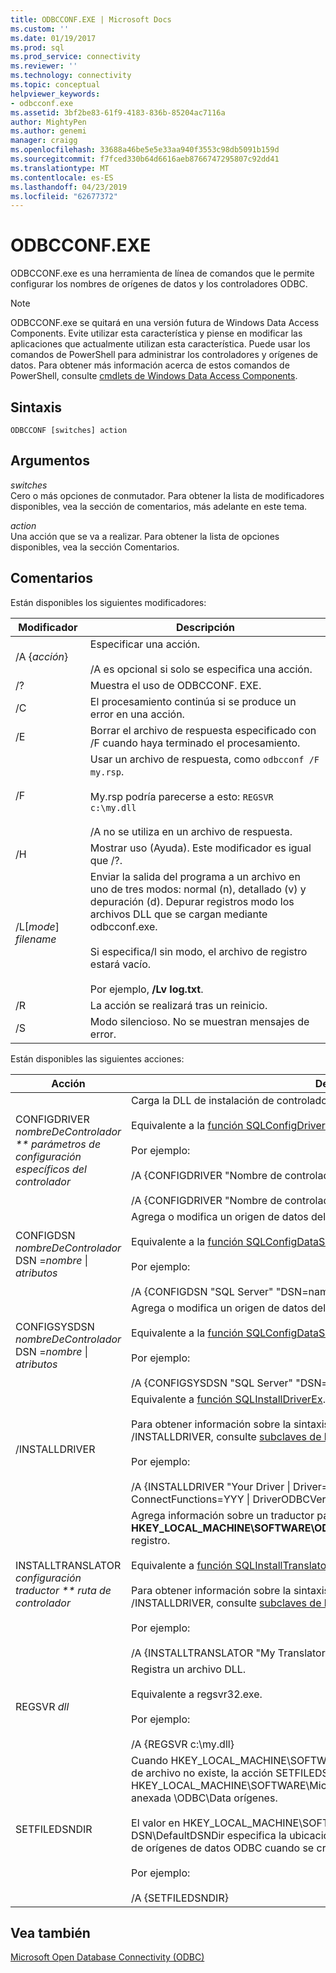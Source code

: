 ```yaml
---
title: ODBCCONF.EXE | Microsoft Docs
ms.custom: ''
ms.date: 01/19/2017
ms.prod: sql
ms.prod_service: connectivity
ms.reviewer: ''
ms.technology: connectivity
ms.topic: conceptual
helpviewer_keywords:
- odbcconf.exe
ms.assetid: 3bf2be83-61f9-4183-836b-85204ac7116a
author: MightyPen
ms.author: genemi
manager: craigg
ms.openlocfilehash: 33688a46be5e5e33aa940f3553c98db5091b159d
ms.sourcegitcommit: f7fced330b64d6616aeb8766747295807c92dd41
ms.translationtype: MT
ms.contentlocale: es-ES
ms.lasthandoff: 04/23/2019
ms.locfileid: "62677372"
---
```

# <a name="odbcconfexe"></a>ODBCCONF.EXE
ODBCCONF.exe es una herramienta de línea de comandos que le permite configurar los nombres de orígenes de datos y los controladores ODBC.  
  
> [!NOTE]  
>  ODBCCONF.exe se quitará en una versión futura de Windows Data Access Components. Evite utilizar esta característica y piense en modificar las aplicaciones que actualmente utilizan esta característica. Puede usar los comandos de PowerShell para administrar los controladores y orígenes de datos. Para obtener más información acerca de estos comandos de PowerShell, consulte [cmdlets de Windows Data Access Components](https://technet.microsoft.com/library/hh771019.aspx).  
  
## <a name="syntax"></a>Sintaxis  
  
```  
ODBCCONF [switches] action  
```  
  
## <a name="arguments"></a>Argumentos  
 *switches*  
 Cero o más opciones de conmutador. Para obtener la lista de modificadores disponibles, vea la sección de comentarios, más adelante en este tema.  
  
 *action*  
 Una acción que se va a realizar. Para obtener la lista de opciones disponibles, vea la sección Comentarios.  
  
## <a name="remarks"></a>Comentarios  
 Están disponibles los siguientes modificadores:  
  
|Modificador|Descripción|  
|------------|-----------------|  
|/A {*acción*}|Especificar una acción.<br /><br /> /A es opcional si solo se especifica una acción.|  
|/?|Muestra el uso de ODBCCONF. EXE.|  
|/C|El procesamiento continúa si se produce un error en una acción.|  
|/E|Borrar el archivo de respuesta especificado con /F cuando haya terminado el procesamiento.|  
|/F|Usar un archivo de respuesta, como `odbcconf /F my.rsp`.<br /><br /> My.rsp podría parecerse a esto: `REGSVR c:\my.dll`<br /><br /> /A no se utiliza en un archivo de respuesta.|  
|/H|Mostrar uso (Ayuda). Este modificador es igual que /?.|  
|/L[*mode*] *filename*|Enviar la salida del programa a un archivo en uno de tres modos: normal (n), detallado (v) y depuración (d). Depurar registros modo los archivos DLL que se cargan mediante odbcconf.exe.<br /><br /> Si especifica/l sin modo, el archivo de registro estará vacío.<br /><br /> Por ejemplo, **/Lv log.txt**.|  
|/R|La acción se realizará tras un reinicio.|  
|/S|Modo silencioso. No se muestran mensajes de error.|  
  
 Están disponibles las siguientes acciones:  
  
|Acción|Descripción|  
|------------|-----------------|  
|CONFIGDRIVER *nombreDeControlador ** parámetros de configuración específicos del controlador*|Carga la DLL de instalación de controlador adecuado y llama a la **ConfigDriver** función.<br /><br /> Equivalente a la [función SQLConfigDriver](../odbc/reference/syntax/sqlconfigdriver-function.md).<br /><br /> Por ejemplo:<br /><br /> /A {CONFIGDRIVER "Nombre de controlador" "CPTimeout = 60"}<br /><br /> /A {CONFIGDRIVER "Nombre de controlador" "DriverODBCVer = 03.80"}|  
|CONFIGDSN *nombreDeControlador* DSN =*nombre* &#124; *atributos*|Agrega o modifica un origen de datos del sistema.<br /><br /> Equivalente a la [función SQLConfigDataSource](../odbc/reference/syntax/sqlconfigdatasource-function.md).<br /><br /> Por ejemplo:<br /><br /> /A {CONFIGDSN "SQL Server" "DSN=name &#124; Server=srv"}|  
|CONFIGSYSDSN *nombreDeControlador* DSN =*nombre* &#124; *atributos*|Agrega o modifica un origen de datos del sistema.<br /><br /> Equivalente a la [función SQLConfigDataSource](../odbc/reference/syntax/sqlconfigdatasource-function.md).<br /><br /> Por ejemplo:<br /><br /> /A {CONFIGSYSDSN "SQL Server" "DSN=name &#124; Server=srv"}|  
|/INSTALLDRIVER|Equivalente a [función SQLInstallDriverEx](../odbc/reference/syntax/sqlinstalldriverex-function.md).<br /><br /> Para obtener información sobre la sintaxis de pares de palabra clave y valor pasada a /INSTALLDRIVER, consulte [subclaves de la especificación de controlador](../odbc/reference/install/driver-specification-subkeys.md).<br /><br /> Por ejemplo:<br /><br /> /A {INSTALLDRIVER  "Your Driver &#124; Driver=c:\your.dll &#124; Setup=c:\your.dll &#124; APILevel=2 &#124; ConnectFunctions=YYY &#124; DriverODBCVer=03.50 &#124; FileUsage=0 &#124; SQLLevel=1"}|  
|INSTALLTRANSLATOR *configuración traductor ** ruta de controlador*|Agrega información sobre un traductor para el **HKEY_LOCAL_MACHINE\SOFTWARE\ODBC\ODBCINST. INI\ODBC traductores** clave del registro.<br /><br /> Equivalente a [función SQLInstallTranslatorEx](../odbc/reference/syntax/sqlinstalltranslatorex-function.md).<br /><br /> Para obtener información sobre la sintaxis de pares de palabra clave y valor pasada a /INSTALLDRIVER, consulte [subclaves de la especificación de traductor](../odbc/reference/install/translator-specification-subkeys.md).<br /><br /> Por ejemplo:<br /><br /> /A {INSTALLTRANSLATOR  "My Translator &#124; Translator=c:\my.dll &#124; Setup=c:\my.dll"}|  
|REGSVR *dll*|Registra un archivo DLL.<br /><br /> Equivalente a regsvr32.exe.<br /><br /> Por ejemplo:<br /><br /> /A {REGSVR c:\my.dll}|  
|SETFILEDSNDIR|Cuando HKEY_LOCAL_MACHINE\SOFTWARE\ODBC\ODBC. INI\ODBC DSN\DefaultDSNDir de archivo no existe, la acción SETFILEDSNDIR crearlo y asígnele el valor en HKEY_LOCAL_MACHINE\SOFTWARE\Microsoft\Windows\CurrentVersion\CommonFilesDir, anexada \ODBC\Data orígenes.<br /><br /> El valor en HKEY_LOCAL_MACHINE\SOFTWARE\ODBC\ODBC. INI\ODBC archivo DSN\DefaultDSNDir especifica la ubicación predeterminado utilizada por el Administrador de orígenes de datos ODBC cuando se crea un origen de datos basados en archivos.<br /><br /> Por ejemplo:<br /><br /> /A {SETFILEDSNDIR}|  
  
## <a name="see-also"></a>Vea también  
 [Microsoft Open Database Connectivity (ODBC)](../odbc/microsoft-open-database-connectivity-odbc.md)
